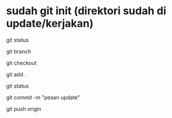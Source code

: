 

# sudah git init (direktori sudah di update/kerjakan)

git status

git branch

git checkout <branch-repo>

git add .

git status

git commit -m "pesan update"

git push origin <branch-repo>
